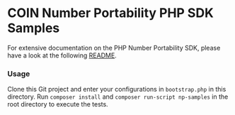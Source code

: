 # COIN Number Portability PHP SDK Samples

For extensive documentation on the PHP Number Portability SDK, please have a look at the following [README](../number-portability-sdk/README.md).

### Usage
Clone this Git project and enter your configurations in `bootstrap.php` in this directory. Run `composer install` and `composer run-script np-samples`
in the root directory to execute the tests.
